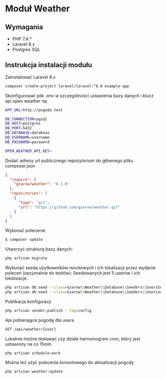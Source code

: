 # Moduł Weather

## Wymagania
- PHP 7.4.* 
- Laravel 8.x
- Postgres SQL

## Instrukcja instalacji modułu
Zainstalować Laravel 8.x
```bash
composer create-project laravel/laravel:^8.0 example-app
```
Skonfigurować plik .env w szczególności ustawienia bazy danych i klucz api open weather np.
```bash
APP_URL=http://pogoda.test

DB_CONNECTION=pgsql
DB_HOST=postgres
DB_PORT=5432
DB_DATABASE=database
DB_USERNAME=username
DB_PASSWORD=password

OPEN_WEATHER_API_KEY=
```

Dodać adresy url publicznego repozytorium do głównego pliku composer.json

```json
{
  "require": {
    "gzarow/weather": "0.1.0"
  },
  "repositories": [
    {
      "type": "git",
      "url": "https://github.com/gzarow/weather.git"
    }
  ]
}
```
Wykonać polecenie

```bash
$ composer update
```

Utworzyć strukturę bazy danych:

```bash
php artisan migrate
```

Wykonać seeda użytkowników mockowych i ich lokalizacji przez wydanie poleceń (opcjonalnie do testów):
Seedowanych jest 5 userów i ich lokalizacje.
```bash
php artisan db:seed --class=Gzarow\\Weather\\Database\\Seeders\\UsersSeeder
php artisan db:seed --class=Gzarow\\Weather\\Database\\Seeders\\UserLocalizationSeeder
```
Publikacja konfiguracji

```bash
php artisan vendor:publish --tag=config
```
Api pobierające pogodę dla usera
```bash
GET /api/weather/{user}
```
Lokalnie można testować czy działa harmonogram cron, który jest ustawiony na co 15min
```bash
php artisan schedule:work
```
Można też użyć polecenia konsolowego do aktualizacji pogody
```bash
php artisan weather:update
```